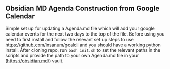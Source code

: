 ## Obsidian MD Agenda Construction from Google Calendar
Simple set up for updating a Agenda.md file which will add your google calendar events for the next two days to the top of the file.
Before using you need to first install and follow the relevant set up steps to use https://github.com/insanum/gcalcli and you should have a working python install.
After cloning repo, run ` bash init.sh ` to set the relevant paths in the scripts and provide the path to your own Agenda.md file in your (https://obsidian.md/) vault.
